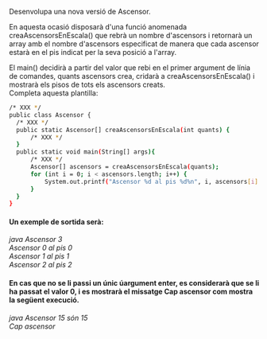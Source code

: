 Desenvolupa una nova versió de Ascensor.  

En aquesta ocasió disposarà d'una funció anomenada creaAscensorsEnEscala() que rebrà un nombre d'ascensors i retornarà un array amb el nombre d'ascensors especificat de manera que cada ascensor estarà en el pis indicat per la seva posició a l'array.  

El main() decidirà a partir del valor que rebi en el primer argument de línia de comandes, quants ascensors crea, cridarà a creaAscensorsEnEscala() i mostrarà els pisos de tots els ascensors creats.  
Completa aquesta plantilla:  

  ```sh
/* XXX */  
public class Ascensor {  
    /* XXX */  
    public static Ascensor[] creaAscensorsEnEscala(int quants) {  
        /* XXX */  
    }  
    public static void main(String[] args){  
        /* XXX */  
        Ascensor[] ascensors = creaAscensorsEnEscala(quants);  
        for (int i = 0; i < ascensors.length; i++) {  
            System.out.printf("Ascensor %d al pis %d%n", i, ascensors[i].pis);  
        }  
    }  
}  
  ```  
  
#### Un exemple de sortida serà:  
  
_java Ascensor 3  
Ascensor 0 al pis 0  
Ascensor 1 al pis 1  
Ascensor 2 al pis 2_  
  
#### En cas que no se li passi un únic úargument enter, es considerarà que se li ha passat el valor 0, i es mostrarà el missatge Cap ascensor com mostra la següent execució.  

_java Ascensor 15 són 15  
Cap ascensor_  
